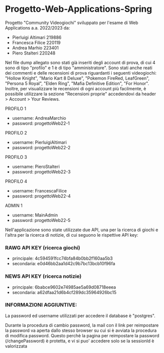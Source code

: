 # Progetto-Web-Applications-Spring
Progetto "Community Videogiochi" sviluppato per l'esame di Web Applications a.a. 2022/2023 da:
- Pierluigi Altimari 219886
- Francesca Filice 220119
- Andrea Marhio 223401
- Piero Stalteri 220248



Nel file dump allegato sono stati già inseriti degli account di prova, di cui 4 sono di tipo "profilo" e 1 è di tipo "amministratore".
Sono stati anche reati dei commenti e delle recensioni di prova riguardanti i seguenti videogiochi:
"Hollow Knight", "Mario Kart 8 Deluxe", "Pokemon FireRed, LeafGreen", "Persona 5 Royal", "Elden Ring", "Mafia Definitive Edition", "For Honor".
Inoltre, per visualizzare le recensioni di ogni account più facilmente, è possibile utilizzare la sezione "Recensioni proprie" accedendovi da header > Account > Your Reviews.


PROFILO 1
- username: AndreaMarchio
- password: progettoWeb22-1

PROFILO 2
- username: PierluigiAltimari
- password: progettoWeb22-2

PROFILO 3
- username: PieroStalteri
- password: progettoWeb22-3

PROFILO 4
- username: FrancescaFilice
- password: progettoWeb22-4

ADMIN 1
- username: MainAdmin
- password: progettoWeb22-5


Nell'applicazione sono state utilizzate due API, una per la ricerca di giochi e l'altra per la ricerca di notizie, di cui seguono le rispettive API key:

### RAWG API KEY (ricerca giochi)

- principale: 4c594591fcc74bfa84b0bb2f160aa5b3
- secondaria: e0d46bb2aa1d42c9b7bc13bcb10f96fa

### NEWS API KEY (ricerca notizie)

- principale:	6babce9602e74985ae5a69d08718eeea
- secondaria:	a62dfaa21d6b4cf289dc35964926bc15


### INFORMAZIONI AGGIUNTIVE:

La password ed username utilizzati per accedere il database è "postgres".

Durante la procedura di cambio password, la mail con il link per reimpostare la password va aperta 
dallo stesso browser su cui si è avviata la procedura di modifica password.
Questo perchè la pagina per reimpostare la password (/changePassword) è protetta, e vi si puo' accedere 
solo se la sessionId è valorizzata
